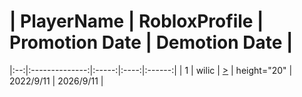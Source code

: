  #  | PlayerName        | RobloxProfile  | Promotion Date | Demotion Date |
|:--:|:--------------:|:-----:|:----:|:------:|
| 1  | wilic | [>](https://roblox.com) | height="20" | 2022/9/11 | 2026/9/11 |